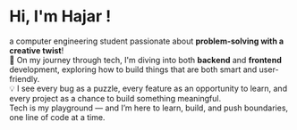# Hi, I'm Hajar !

a computer engineering student passionate about **problem-solving with a creative twist**!  
🚀 On my journey through tech, I'm diving into both **backend** and **frontend** development, exploring how to build things that are both smart and user-friendly.  
💡 I see every bug as a puzzle, every feature as an opportunity to learn, and every project as a chance to build something meaningful.  
Tech is my playground — and I’m here to learn, build, and push boundaries, one line of code at a time.